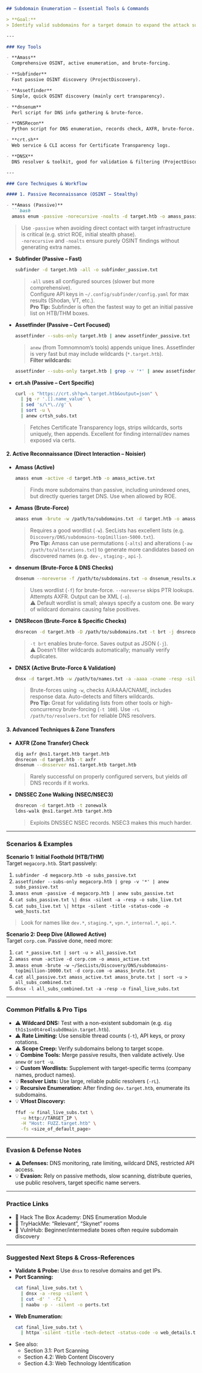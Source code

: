 ```markdown
## Subdomain Enumeration – Essential Tools & Commands

> **Goal:**  
> Identify valid subdomains for a target domain to expand the attack surface. Crucial for finding hidden applications, APIs, or staging environments in pentests & CTFs (HTB/THM). Combines passive (OSINT) and active (DNS querying/brute-force) techniques.

---

### Key Tools

- **Amass**  
  Comprehensive OSINT, active enumeration, and brute-forcing.

- **Subfinder**  
  Fast passive OSINT discovery (ProjectDiscovery).

- **Assetfinder**  
  Simple, quick OSINT discovery (mainly cert transparency).

- **dnsenum**  
  Perl script for DNS info gathering & brute-force.

- **DNSRecon**  
  Python script for DNS enumeration, records check, AXFR, brute-force.

- **crt.sh**  
  Web service & CLI access for Certificate Transparency logs.

- **DNSX**  
  DNS resolver & toolkit, good for validation & filtering (ProjectDiscovery).

---

### Core Techniques & Workflow

#### 1. Passive Reconnaissance (OSINT – Stealthy)

- **Amass (Passive)**
  ```bash
  amass enum -passive -norecursive -noalts -d target.htb -o amass_passive.txt
  ```
  > Use `-passive` when avoiding direct contact with target infrastructure is critical (e.g. strict ROE, initial stealth phase).  
  > `-norecursive` and `-noalts` ensure purely OSINT findings without generating extra names.

- **Subfinder (Passive – Fast)**
  ```bash
  subfinder -d target.htb -all -o subfinder_passive.txt
  ```
  > `-all` uses all configured sources (slower but more comprehensive).  
  > Configure API keys in `~/.config/subfinder/config.yaml` for max results (Shodan, VT, etc.).  
  > **Pro Tip:** Subfinder is often the fastest way to get an initial passive list on HTB/THM boxes.

- **Assetfinder (Passive – Cert Focused)**
  ```bash
  assetfinder --subs-only target.htb | anew assetfinder_passive.txt
  ```
  > `anew` (from Tomnomnom’s tools) appends unique lines. Assetfinder is very fast but may include wildcards (`*.target.htb`).  
  > **Filter wildcards:**
  ```bash
  assetfinder --subs-only target.htb | grep -v '*' | anew assetfinder_passive.txt
  ```

- **crt.sh (Passive – Cert Specific)**
  ```bash
  curl -s "https://crt.sh?q=%.target.htb&output=json" \
    | jq -r '.[].name_value' \
    | sed 's/\*\.//g' \
    | sort -u \
    | anew crtsh_subs.txt
  ```
  > Fetches Certificate Transparency logs, strips wildcards, sorts uniquely, then appends. Excellent for finding internal/dev names exposed via certs.

#### 2. Active Reconnaissance (Direct Interaction – Noisier)

- **Amass (Active)**
  ```bash
  amass enum -active -d target.htb -o amass_active.txt
  ```
  > Finds more subdomains than passive, including unindexed ones, but directly queries target DNS. Use when allowed by ROE.

- **Amass (Brute-Force)**
  ```bash
  amass enum -brute -w /path/to/subdomains.txt -d target.htb -o amass_brute.txt
  ```
  > Requires a good wordlist (`-w`). SecLists has excellent lists (e.g. `Discovery/DNS/subdomains-top1million-5000.txt`).  
  > **Pro Tip:** Amass can use permutations (`-alts`) and alterations (`-aw /path/to/alterations.txt`) to generate more candidates based on discovered names (e.g. `dev-`, `staging-`, `api-`).

- **dnsenum (Brute-Force & DNS Checks)**
  ```bash
  dnsenum --noreverse -f /path/to/subdomains.txt -o dnsenum_results.xml target.htb
  ```
  > Uses wordlist (`-f`) for brute-force. `--noreverse` skips PTR lookups. Attempts AXFR. Output can be XML (`-o`).  
  > ⚠️ Default wordlist is small; always specify a custom one. Be wary of wildcard domains causing false positives.

- **DNSRecon (Brute-Force & Specific Checks)**
  ```bash
  dnsrecon -d target.htb -D /path/to/subdomains.txt -t brt -j dnsrecon_brute.json
  ```
  > `-t brt` enables brute-force. Saves output as JSON (`-j`).  
  > ⚠️ Doesn’t filter wildcards automatically; manually verify duplicates.

- **DNSX (Active Brute-Force & Validation)**
  ```bash
  dnsx -d target.htb -w /path/to/names.txt -a -aaaa -cname -resp -silent -o dnsx_brute.txt
  ```
  > Brute-forces using `-w`, checks A/AAAA/CNAME, includes response data. Auto-detects and filters wildcards.  
  > **Pro Tip:** Great for validating lists from other tools or high-concurrency brute-forcing (`-t 100`). Use `-rL /path/to/resolvers.txt` for reliable DNS resolvers.

#### 3. Advanced Techniques & Zone Transfers

- **AXFR (Zone Transfer) Check**
  ```bash
  dig axfr @ns1.target.htb target.htb
  dnsrecon -d target.htb -t axfr
  dnsenum --dnsserver ns1.target.htb target.htb
  ```
  > Rarely successful on properly configured servers, but yields *all* DNS records if it works.

- **DNSSEC Zone Walking (NSEC/NSEC3)**
  ```bash
  dnsrecon -d target.htb -t zonewalk
  ldns-walk @ns1.target.htb target.htb
  ```
  > Exploits DNSSEC NSEC records. NSEC3 makes this much harder.

---

### Scenarios & Examples

**Scenario 1: Initial Foothold (HTB/THM)**  
Target `megacorp.htb`. Start passively:

1. `subfinder -d megacorp.htb -o subs_passive.txt`  
2. `assetfinder --subs-only megacorp.htb | grep -v '*' | anew subs_passive.txt`  
3. `amass enum -passive -d megacorp.htb | anew subs_passive.txt`  
4. `cat subs_passive.txt \| dnsx -silent -a -resp -o subs_live.txt`  
5. `cat subs_live.txt \| httpx -silent -title -status-code -o web_hosts.txt`  

> Look for names like `dev.*`, `staging.*`, `vpn.*`, `internal.*`, `api.*`.

**Scenario 2: Deep Dive (Allowed Active)**  
Target `corp.com`. Passive done, need more:

1. `cat *_passive.txt | sort -u > all_passive.txt`  
2. `amass enum -active -d corp.com -o amass_active.txt`  
3. `amass enum -brute -w ~/SecLists/Discovery/DNS/subdomains-top1million-10000.txt -d corp.com -o amass_brute.txt`  
4. `cat all_passive.txt amass_active.txt amass_brute.txt | sort -u > all_subs_combined.txt`  
5. `dnsx -l all_subs_combined.txt -a -resp -o final_live_subs.txt`

---

### Common Pitfalls & Pro Tips

- ⚠️ **Wildcard DNS:** Test with a non-existent subdomain (e.g. `dig th1s1sn0t4re4lsubd0main.target.htb`).  
- ⚠️ **Rate Limiting:** Use sensible thread counts (`-t`), API keys, or proxy rotations.  
- ⚠️ **Scope Creep:** Verify subdomains belong to target scope.  
- 💡 **Combine Tools:** Merge passive results, then validate actively. Use `anew` or `sort -u`.  
- 💡 **Custom Wordlists:** Supplement with target-specific terms (company names, product names).  
- 💡 **Resolver Lists:** Use large, reliable public resolvers (`-rL`).  
- 💡 **Recursive Enumeration:** After finding `dev.target.htb`, enumerate its subdomains.  
- 💡 **VHost Discovery:**  
  ```bash
  ffuf -w final_live_subs.txt \
    -u http://TARGET_IP \
    -H "Host: FUZZ.target.htb" \
    -fs <size_of_default_page>
  ```

---

### Evasion & Defense Notes

- ⚠️ **Defenses:** DNS monitoring, rate limiting, wildcard DNS, restricted API access.  
- 💡 **Evasion:** Rely on passive methods, slow scanning, distribute queries, use public resolvers, target specific name servers.

---

### Practice Links

- 🔗 Hack The Box Academy: DNS Enumeration Module  
- 🔗 TryHackMe: “Relevant”, “Skynet” rooms  
- 🔗 VulnHub: Beginner/intermediate boxes often require subdomain discovery

---

### Suggested Next Steps & Cross-References

- **Validate & Probe:** Use `dnsx` to resolve domains and get IPs.  
- **Port Scanning:**  
  ```bash
  cat final_live_subs.txt \
    | dnsx -a -resp -silent \
    | cut -d' ' -f2 \
    | naabu -p - -silent -o ports.txt
  ```
- **Web Enumeration:**  
  ```bash
  cat final_live_subs.txt \
    | httpx -silent -title -tech-detect -status-code -o web_details.txt
  ```
- See also:  
  - Section 3.1: Port Scanning  
  - Section 4.2: Web Content Discovery  
  - Section 4.3: Web Technology Identification  
```
